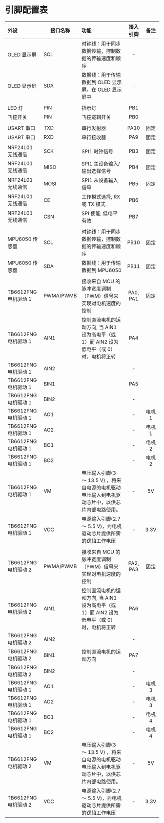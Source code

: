 # 引脚配置表

| 外设                 | 接口名称  | 功能                                                         | 接入引脚 |  备注  |
| :------------------- | --------- | :----------------------------------------------------------- | :------: | :----: |
| OLED 显示屏          | SCL       | 时钟线：用于同步数据传输，控制数据的传输速度和顺序           |    -     |        |
| OLED 显示屏          | SDA       | 数据线：用于传输数据到 OLED 显示屏。在 OLED 显示屏中         |    -     |        |
|                      |           |                                                              |          |        |
| LED 灯               | PIN       | 指示灯                                                       |   PB1    |        |
| 飞控开关             | PIN       | 飞控逻辑开关                                                 |   PB0    |        |
|                      |           |                                                              |          |        |
| USART 串口           | TXD       | 串行发射器                                                   |   PA10   |  固定  |
| USART 串口           | RXD       | 串行接收器                                                   |   PA9    |  固定  |
|                      |           |                                                              |          |        |
| NRF24L01 无线通信    | SCK       | SPI1 时钟信号                                                |   PB3    |  固定  |
| NRF24L01 无线通信    | MISO      | SPI1 主设备输入/输出选择信号                                 |   PB4    |  固定  |
| NRF24L01 无线通信    | MOSI      | SPI1 从设备输入信号                                          |   PB5    |  固定  |
| NRF24L01 无线通信    | CE        | 工作模式选择, RX 或 TX 模式                                  |   PB6    |        |
| NRF24L01 无线通信    | CSN       | SPI 使能, 低电平有效                                         |   PB7    |        |
|                      |           |                                                              |          |        |
| MPU6050 传感器       | SCL       | 时钟线：用于同步数据传输，控制数据的传输速度和顺序           |   PB10   |  固定  |
| MPU6050 传感器       | SDA       | 数据线：用于传输数据到 MPU6050                               |   PB11   |  固定  |
|                      |           |                                                              |          |        |
| TB6612FNG 电机驱动 1 | PWMA/PWMB | 接收来自 MCU 的脉冲宽度调制（PWM）信号来实现对电机速度的控制 | PA0, PA1 |  固定  |
| TB6612FNG 电机驱动 1 | AIN1      | 控制直流电机的运动方向, 当 AIN1 设为高电平（或 1）而 AIN2 设为低电平（或 0）时，电机将正转 |   PA4    |        |
| TB6612FNG 电机驱动 1 | AIN2      |                                                              |    -     |        |
| TB6612FNG 电机驱动 1 | BIN1      |                                                              |   PA5    |        |
| TB6612FNG 电机驱动 1 | BIN2      |                                                              |    -     |        |
| TB6612FNG 电机驱动 1 | AO1       |                                                              |    -     | 电机 1 |
| TB6612FNG 电机驱动 1 | AO2       |                                                              |    -     | 电机 1 |
| TB6612FNG 电机驱动 1 | BO1       |                                                              |    -     | 电机 2 |
| TB6612FNG 电机驱动 1 | BO2       |                                                              |    -     | 电机 2 |
| TB6612FNG 电机驱动 1 | VM        | 电压输入引脚(3 ～ 13.5 V) ，将来自电源的电机驱动电压输入到电机驱动芯片中，以供芯片内部电路使用。 |    -     |   5V   |
| TB6612FNG 电机驱动 1 | VCC       | 电源输入引脚(2.7 ～ 5.5 V)，为电机驱动芯片提供所需的逻辑工作电压 |    -     |  3.3V  |
|                      |           |                                                              |          |        |
| TB6612FNG 电机驱动 2 | PWMA/PWMB | 接收来自 MCU 的脉冲宽度调制（PWM）信号来实现对电机速度的控制 | PA2, PA3 |  固定  |
| TB6612FNG 电机驱动 2 | AIN1      | 控制直流电机的运动方向, 当 AIN1 设为高电平（或 1）而 AIN2 设为低电平（或 0）时，电机将正转 |   PA6    |        |
| TB6612FNG 电机驱动 2 | AIN2      |                                                              |    -     |        |
| TB6612FNG 电机驱动 2 | BIN1      | 控制直流电机的运动方向                                       |   PA7    |        |
| TB6612FNG 电机驱动 2 | BIN2      |                                                              |    -     |        |
| TB6612FNG 电机驱动 1 | AO1       |                                                              |    -     | 电机 3 |
| TB6612FNG 电机驱动 1 | AO2       |                                                              |    -     | 电机 3 |
| TB6612FNG 电机驱动 1 | BO1       |                                                              |    -     | 电机 4 |
| TB6612FNG 电机驱动 1 | BO2       |                                                              |    -     | 电机 4 |
| TB6612FNG 电机驱动 2 | VM        | 电压输入引脚(3 ～ 13.5 V) ，将来自电源的电机驱动电压输入到电机驱动芯片中，以供芯片内部电路使用。 |    -     |   5V   |
| TB6612FNG 电机驱动 2 | VCC       | 电源输入引脚(2.7 ～ 5.5 V)，为电机驱动芯片提供所需的逻辑工作电压 |    -     |  3.3V  |
